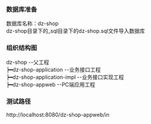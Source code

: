### 数据库准备
数据库名称：dz-shop<br>
dz-shop目录下的_sql目录下的dz-shop.sql文件导入数据库




### 组织结构图
dz-shop --父工程<br>
 ┝━dz-shop-application   --业务接口工程<br>
 ┝━dz-shop-application-impl --业务接口实现工程<br>
 ┝━dz-shop-appweb --PC端应用工程<br>

### 测试路径
http://localhost:8080/dz-shop-appweb/in
